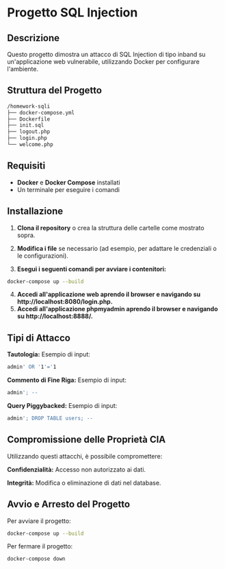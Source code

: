 # Progetto SQL Injection

## Descrizione

Questo progetto dimostra un attacco di SQL Injection di tipo inband su un'applicazione web vulnerabile, utilizzando Docker per configurare l'ambiente.

## Struttura del Progetto
```bash
/homework-sqli
├── docker-compose.yml
├── Dockerfile
├── init.sql
├── logout.php
├── login.php
└── welcome.php
```
## Requisiti

- **Docker** e **Docker Compose** installati
- Un terminale per eseguire i comandi

## Installazione

1. **Clona il repository** o crea la struttura delle cartelle come mostrato sopra.

2. **Modifica i file** se necessario (ad esempio, per adattare le credenziali o le configurazioni).

3. **Esegui i seguenti comandi per avviare i contenitori:**

 ```bash
docker-compose up --build
```

4. **Accedi all'applicazione web aprendo il browser e navigando su http://localhost:8080/login.php.**
5. **Accedi all'applicazione phpmyadmin aprendo il browser e navigando su http://localhost:8888/.**

## Tipi di Attacco
**Tautologia:**
Esempio di input: 
```bash 
admin' OR '1'='1
```

**Commento di Fine Riga:**
Esempio di input: 
```bash 
admin'; -- 
```

**Query Piggybacked:**
Esempio di input: 
```bash 
admin'; DROP TABLE users; --
```
## Compromissione delle Proprietà CIA
Utilizzando questi attacchi, è possibile compromettere:

**Confidenzialità:** Accesso non autorizzato ai dati.

**Integrità:** Modifica o eliminazione di dati nel database.

## Avvio e Arresto del Progetto
Per avviare il progetto:
```bash
docker-compose up --build
```
Per fermare il progetto:

```bash
docker-compose down
```
